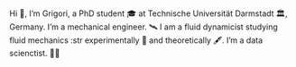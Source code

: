Hi 🙂, I’m Grigori, a PhD student 🎓 at Technische Universität Darmstadt 🏛️, Germany.
I’m a mechanical engineer. 🛰️
I am a fluid dynamicist studying fluid mechanics :str experimentally 🥼 and theoretically 🖋️. 
I’m a data scienctist. 👨‍💻


<!---
grigorishat/grigorishat is a ✨ special ✨ repository because its `README.md` (this file) appears on your GitHub profile.
You can click the Preview link to take a look at your changes.
--->
